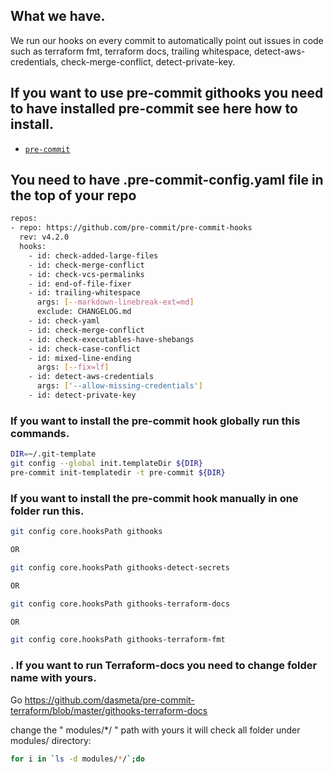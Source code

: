 ## What we have.

We run our hooks on every commit to automatically point out issues in code such as terraform fmt, terraform docs, trailing whitespace, detect-aws-credentials, check-merge-conflict, detect-private-key. 

## If you want to use pre-commit githooks you need to have installed pre-commit see here how to install.

<!-- markdownlint-disable no-inline-html -->

* [`pre-commit`](https://pre-commit.com/#install)  

<!-- markdownlint-enable no-inline-html -->

## You need to have .pre-commit-config.yaml file in the top of your repo

```bash
repos:
- repo: https://github.com/pre-commit/pre-commit-hooks
  rev: v4.2.0
  hooks:
    - id: check-added-large-files
    - id: check-merge-conflict
    - id: check-vcs-permalinks
    - id: end-of-file-fixer
    - id: trailing-whitespace
      args: [--markdown-linebreak-ext=md]
      exclude: CHANGELOG.md
    - id: check-yaml
    - id: check-merge-conflict
    - id: check-executables-have-shebangs
    - id: check-case-conflict
    - id: mixed-line-ending
      args: [--fix=lf]
    - id: detect-aws-credentials
      args: ['--allow-missing-credentials']
    - id: detect-private-key
```

### If you want to install the pre-commit hook globally run this commands.

```bash
DIR=~/.git-template
git config --global init.templateDir ${DIR}
pre-commit init-templatedir -t pre-commit ${DIR}
```

### If you want to install the pre-commit hook manually in one folder run this.

```bash
git config core.hooksPath githooks

OR 

git config core.hooksPath githooks-detect-secrets

OR 

git config core.hooksPath githooks-terraform-docs

OR 

git config core.hooksPath githooks-terraform-fmt
```


### . If you want to run Terraform-docs you need to change folder name with yours.

Go https://github.com/dasmeta/pre-commit-terraform/blob/master/githooks-terraform-docs

change the " modules/*/ " path with yours it will check all folder under modules/ directory:

```bash
for i in `ls -d modules/*/`;do
```